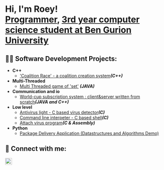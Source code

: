 <h1>Hi, I'm Roey! <br/><a href="https://github.com/rroey128">Programmer</a>, <a href="https://www.linkedin.com/in/roeytordgeman/">3rd year computer science student at Ben Gurion University</a>

<h2>👨‍💻 Software Development Projects:</h2>

- <b>C++</b>
  - ['Coalition Race' - a coalition creation system](https://github.com/rroey128/Coalition-Race)<b><i>(C++)</b></i>
- <b>Multi-Threaded</b>
  - [Multi Threaded game of 'set'](https://github.com/rroey128/Multi-Threaded-set-game) <b><i>(JAVA)</b></i>
- <b>Communication and io</b>
  - [World-cup subscription system : client&server written from scratch](https://github.com/rroey128/World-Cup-subscription-system/tree/main)<b><i>(JAVA and C++)</b></i>
- <b>Low level</b>
  - [Antivirus light - C based virus detector](https://github.com/rroey128/Antivirus-light---virus-detector)<b><i>(C)</b></i>
  - [Command line interpeter - C based shell](https://github.com/rroey128/Command-line-interpeter---C-based-shell)<b><i>(C)</b></i>
  - [Attach virus program](https://github.com/rroey128/Attach-virus-/tree/main)<b><i>(C & Assembly)</b></i>
- <b>Python</b>
  - [Package Delivery Application (Datastructures and Algorithms Demo)](https://github.com/joshmadakor1/Package-Delivery-Pathfinding-Algorithm)

<h2> 🤳 Connect with me:</h2>

[<img align="left" alt="Roey | LinkedIn" width="22px" src="https://upload.wikimedia.org/wikipedia/commons/c/ca/LinkedIn_logo_initials.png" />][linkedin]


[linkedin]: https://linkedin.com/in/roeytordgeman

